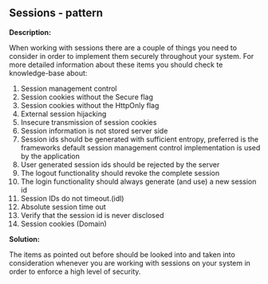
Sessions - pattern
-------

**Description:**

When working with sessions there are a couple of things you need to consider in order
to implement them securely throughout your system. For more detailed information about
these items you should check te knowledge-base about:

1.  Session management control
2.  Session cookies without the Secure flag
3.  Session cookies without the HttpOnly flag
4.  External session hijacking
5.  Insecure transmission of session cookies
6.  Session information is not stored server side
7.  Session ids should be generated with sufficient entropy, preferred is the frameworks default session management control implementation is used by the application
8.  User generated session ids should be rejected by the server
9.  The logout functionality should revoke the complete session
10. The login functionality should always generate (and use) a new session id
11. Session IDs do not timeout.(idl)
12. Absolute session time out
13. Verify that the session id is never disclosed
14. Session cookies (Domain)

**Solution:**

The items as pointed out before should be looked into and taken into consideration
whenever you are working with sessions on your system in order to enforce a 
high level of security.



